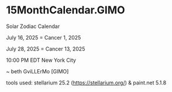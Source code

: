 # 15MonthCalendar.GIMO
Solar Zodiac Calendar 

July 16, 2025 = Cancer 1, 2025

July 28, 2025 = Cancer 13, 2025

10:00 PM EDT New York City

~ beth GviLLErMo [GIMO]

tools used: stellarium 25.2 (https://stellarium.org/) & paint.net 5.1.8

